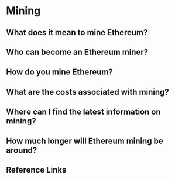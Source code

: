 # Mining

## What does it mean to mine Ethereum?


## Who can become an Ethereum miner?


## How do you mine Ethereum?


## What are the costs associated with mining?


## Where can I find the latest information on mining?


## How much longer will Ethereum mining be around?


## Reference Links

